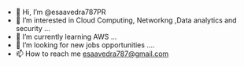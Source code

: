 - 👋 Hi, I’m @esaavedra787PR
- 👀 I’m interested in Cloud Computing, Networkng ,Data analytics and security  ...
- 🌱 I’m currently learning AWS ...
- 💞️ I’m looking for new jobs opportunities  ....
- 📫 How to reach me esaavedra787@gmail.com 

<!---
esaavedra787PR/esaavedra787PR is a ✨ special ✨ repository because its `README.md` (this file) appears on your GitHub profile.
You can click the Preview link to take a look at your changes.
--->
